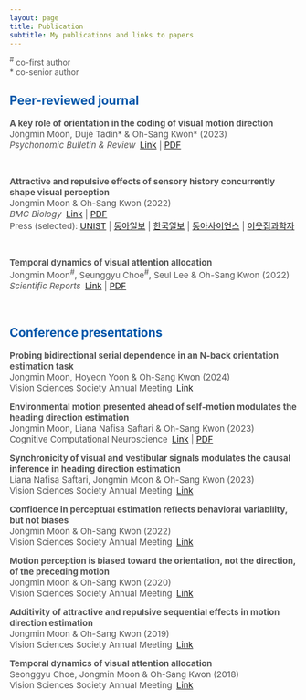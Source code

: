 ```yaml
---
layout: page
title: Publication
subtitle: My publications and links to papers
---
```

<script type="text/javascript" src="https://d1bxh8uas1mnw7.cloudfront.net/assets/embed.js"></script>
<script async src="https://badge.dimensions.ai/badge.js" charset="utf-8"></script>

<span style="font-size: 14px !important; color: #555;">
<sup>#</sup> co-first author
<br>* co-senior author
</span>

<h2><span style="color: #0055A9;">Peer-reviewed journal</span></h2>

<p><span style="font-size: 15px !important; color: #555;">
  <b>A key role of orientation in the coding of visual motion direction</b>
  <br>Jongmin Moon, Duje Tadin* & Oh-Sang Kwon* (2023)
  <br><i>Psychonomic Bulletin & Review</i>&ensp;<a href="https://link.springer.com/article/10.3758/s13423-022-02181-2">Link</a> | <a href="/pdfs/Moon_2023_PBR.pdf">PDF</a>
</span></p>
  
<div style="display: inline-block;">
<div data-badge-type="donut" data-doi="10.3758/s13423-022-02181-2" data-badge-popover='left' data-hide-no-mentions="true" class="altmetric-embed" style="display: inline-block;"></div> &nbsp;
<span class="__dimensions_badge_embed__" data-doi="10.3758/s13423-022-02181-2" data-legend="hover-right" data-style="small_circle" style="display: inline-block;"></span>
</div>

<p><span style="font-size: 15px !important; color: #555;">
  <b>Attractive and repulsive effects of sensory history concurrently shape visual perception</b>
  <br>Jongmin Moon & Oh-Sang Kwon (2022)
  <br><i>BMC Biology</i>&ensp;<a href="https://link.springer.com/article/10.1186/s12915-022-01444-7">Link</a> | <a href="/pdfs/Moon_2022_BMCBiol.pdf">PDF</a>
  <br>Press (selected): <a href="https://news.unist.ac.kr/kor/20221122-2/">UNIST</a> | <a href="https://donga.com/news/Society/article/all/20221121/116596416/1">동아일보</a> | <a href="https://www.hankookilbo.com/News/Read/A2022112114390004329?did=NA">한국일보</a> | <a href="https://www.dongascience.com/news.php?idx=57198">동아사이언스</a> | <a href="http://www.astronomer.rocks/news/articleView.html?idxno=90462">이웃집과학자</a>
</span></p>

<div style="display: inline-block;">
<div data-badge-type="donut" data-doi="110.1186/s12915-022-01444-7" data-badge-popover='left' data-hide-no-mentions="true" class="altmetric-embed" style="display: inline-block;"></div> &nbsp;
<span class="__dimensions_badge_embed__" data-doi="10.1101/2022.02.24.481765" data-legend="hover-bottom" data-style="small_circle" style="display: inline-block;"></span>&nbsp;
<span class="__dimensions_badge_embed__" data-doi="10.1186/s12915-022-01444-7" data-legend="hover-right" data-style="small_circle" style="display: inline-block;"></span>
</div>

<p><span style="font-size: 15px !important; color: #555;">
  <b>Temporal dynamics of visual attention allocation</b>
  <br>Jongmin Moon<sup>#</sup>, Seunggyu Choe<sup>#</sup>, Seul Lee & Oh-Sang Kwon (2022)
  <br><i>Scientific Reports</i>&ensp;<a href="https://www.nature.com/articles/s41598-019-40281-7">Link</a> | <a href="/pdfs/Moon_2019_SciRep.pdf">PDF</a>
</span></p>

<div style="display: inline-block;">
<div data-badge-type="donut" data-doi="10.1038/s41598-019-40281-7" data-badge-popover='left' data-hide-no-mentions="true" class="altmetric-embed" style="display: inline-block;"></div> &nbsp;
<span class="__dimensions_badge_embed__" data-doi="10.1038/s41598-019-40281-7" data-legend="hover-right" data-style="small_circle" style="display: inline-block;"></span>
</div>

<br>
<h2><span style="color: #0055A9;">Conference presentations</span></h2>

<p><span style="font-size: 15px !important; color: #555;">
  <b>Probing bidirectional serial dependence in an N-back orientation estimation task</b>
  <br>Jongmin Moon, Hoyeon Yoon & Oh-Sang Kwon (2024)
  <br>Vision Sciences Society Annual Meeting&ensp;<a href="https://doi.org/10.1167/jov.24.10.367">Link</a>
</span></p>

<p><span style="font-size: 15px !important; color: #555;">
  <b>Environmental motion presented ahead of self-motion modulates the heading direction estimation</b>
  <br>Jongmin Moon, Liana Nafisa Saftari & Oh-Sang Kwon (2023)
  <br>Cognitive Computational Neuroscience&ensp;<a href="https://2023.ccneuro.org/view_paper217e.html?PaperNum=1222">Link</a> | <a href="https://2023.ccneuro.org/proceedings/0000386.pdf?s=W&pn=1222">PDF</a>
</span></p>

<p><span style="font-size: 15px !important; color: #555;">
  <b>Synchronicity of visual and vestibular signals modulates the causal inference in heading direction estimation</b>
  <br>Liana Nafisa Saftari, Jongmin Moon & Oh-Sang Kwon (2023)
  <br>Vision Sciences Society Annual Meeting&ensp;<a href="https://doi.org/10.1167/jov.23.9.5227">Link</a>
</span></p>

<p><span style="font-size: 15px !important; color: #555;">
  <b>Confidence in perceptual estimation reflects behavioral variability, but not biases</b>
  <br>Jongmin Moon & Oh-Sang Kwon (2022)
  <br>Vision Sciences Society Annual Meeting&ensp;<a href="https://doi.org/10.1167/jov.22.14.3920">Link</a>
</span></p>

<p><span style="font-size: 15px !important; color: #555;">
  <b>Motion perception is biased toward the orientation, not the direction, of the preceding motion</b>
  <br>Jongmin Moon & Oh-Sang Kwon (2020)
  <br>Vision Sciences Society Annual Meeting&ensp;<a href="https://doi.org/10.1167/jov.20.11.1762">Link</a>
</span></p>

<p><span style="font-size: 15px !important; color: #555;">
  <b>Additivity of attractive and repulsive sequential effects in motion direction estimation</b>
  <br>Jongmin Moon & Oh-Sang Kwon (2019)
  <br>Vision Sciences Society Annual Meeting&ensp;<a href="https://doi.org/10.1167/19.10.295a">Link</a>
</span></p>

<p><span style="font-size: 15px !important; color: #555;">
  <b>Temporal dynamics of visual attention allocation</b>
  <br>Seonggyu Choe, Jongmin Moon & Oh-Sang Kwon (2018)
  <br>Vision Sciences Society Annual Meeting&ensp;<a href="https://doi.org/10.1167/18.10.1025">Link</a>
</span></p>
